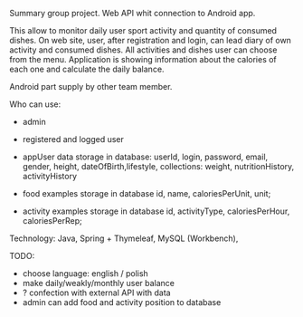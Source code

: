 Summary group project. Web API whit connection to Android app. 

This allow to monitor daily user sport activity and quantity of consumed dishes.
On web site, user, after registration and login, can lead diary of own activity and consumed dishes. All activities and dishes user can choose from the menu. Application is showing information about the calories of each one and calculate the daily balance. 

Android part supply by other team member.

Who can use:
- admin
- registered and logged user 

- appUser data storage in database:
  userId, login, password, email, gender, height, dateOfBirth,lifestyle, collections: weight, nutritionHistory, activityHistory
- food examples storage in database 
    id, name, caloriesPerUnit, unit;
- activity examples storage in database
    id, activityType, caloriesPerHour, caloriesPerRep;

Technology: Java, Spring + Thymeleaf, MySQL (Workbench),

TODO:
- choose language: english / polish
- make daily/weakly/monthly user balance 
- ? confection with external API with data 
- admin can add food and activity position to database  
